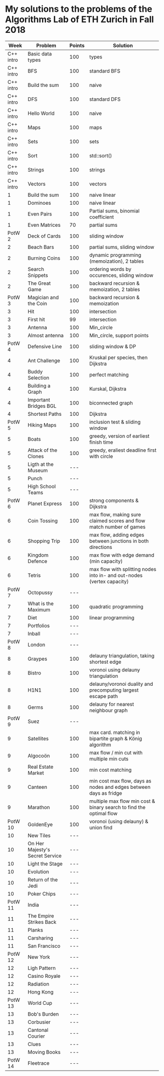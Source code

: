 # My solutions to the problems of the Algorithms Lab of ETH Zurich in Fall 2018

| Week      | Problem                         | Points | Solution                                                               |
| --------- | ------------------------------- | ------ | ---------------------------------------------------------------------- |
| C++ intro | Basic data types                | 100    | types                                                                  |
| C++ intro | BFS                             | 100    | standard BFS                                                           |
| C++ intro | Build the sum                   | 100    | naive                                                                  |
| C++ intro | DFS                             | 100    | standard DFS                                                           |
| C++ intro | Hello World                     | 100    | naive                                                                  |
| C++ intro | Maps                            | 100    | maps                                                                   |
| C++ intro | Sets                            | 100    | sets                                                                   |
| C++ intro | Sort                            | 100    | std::sort()                                                            |
| C++ intro | Strings                         | 100    | strings                                                                |
| C++ intro | Vectors                         | 100    | vectors                                                                |
| 1         | Build the sum                   | 100    | naive linear                                                           |
| 1         | Dominoes                        | 100    | naive linear                                                           |
| 1         | Even Pairs                      | 100    | Partial sums, binomial coefficient                                     |
| 1         | Even Matrices                   | 70     | partial sums                                                           |
| PotW 2    | Deck of Cards                   | 100    | sliding window                                                         |
| 2         | Beach Bars                      | 100    | partial sums, sliding window                                           |
| 2         | Burning Coins                   | 100    | dynamic programming (memoization), 2 tables                            |
| 2         | Search Snippets                 | 100    | ordering words by occurences, sliding window                           |
| 2         | The Great Game                  | 100    | backward recursion & memoization, 2 tables                             |
| PotW 3    | Magician and the Coin           | 100    | backward recursion & memoization                                       |
| 3         | Hit                             | 100    | intersection                                                           |
| 3         | First hit                       | 99     | intersection                                                           |
| 3         | Antenna                         | 100    | Min_circle                                                             |
| 3         | Almost antenna                  | 100    | Min_circle, support points                                             |
| PotW 4    | Defensive Line                  | 100    | sliding window & DP                                                    |
| 4         | Ant Challenge                   | 100    | Kruskal per species, then Dijkstra                                     |
| 4         | Buddy Selection                 | 100    | perfect matching                                                       |
| 4         | Building a Graph                | 100    | Kurskal, Dijkstra                                                      |
| 4         | Important Bridges BGL           | 100    | biconnected graph                                                      |
| 4         | Shortest Paths                  | 100    | Dijkstra                                                               |
| PotW 5    | Hiking Maps                     | 100    | inclusion test & sliding window                                        |
| 5         | Boats                           | 100    | greedy, version of earliest finish time                                |
| 5         | Attack of the Clones            | 100    | greedy, eraliest deadline first with circle                            |
| 5         | Ligth at the Museum             | ---    |                                                                        |
| 5         | Punch                           | ---    |                                                                        |
| 5         | High School Teams               | ---    |                                                                        |
| PotW 6    | Planet Express                  | 100    | strong components & Dijkstra                                           |
| 6         | Coin Tossing                    | 100    | max flow, making sure claimed scores and flow match number of games    |
| 6         | Shopping Trip                   | 100    | max flow, adding edges between junctions in both directions            |
| 6         | Kingdom Defence                 | 100    | max flow with edge demand (min capacity)                               |
| 6         | Tetris                          | 100    | max flow with splitting nodes into in- and out-nodes (vertex capacity) |
| PotW 7    | Octopussy                       | ---    |                                                                        |
| 7         | What is the Maximum             | 100    | quadratic programming                                                  |
| 7         | Diet                            | 100    | linear programming                                                     |
| 7         | Portfolios                      | ---    |                                                                        |
| 7         | Inball                          | ---    |                                                                        |
| PotW 8    | London                          | ---    |                                                                        |
| 8         | Graypes                         | 100    | delauny triangulation, taking shortest edge                            |
| 8         | Bistro                          | 100    | voronoi using delauny triangulation                                    |
| 8         | H1N1                            | 100    | delauny/voronoi duality and precomputing largest escape path           |
| 8         | Germs                           | 100    | delauny for nearest neighbour graph                                    |
| PotW 9    | Suez                            | ---    |                                                                        |
| 9         | Satellites                      | 100    | max card. matching in bipartite graph & König algorithm                |
| 9         | Algocoön                        | 100    | max flow / min cut with multiple min cuts                              |
| 9         | Real Estate Market              | 100    | min cost matching                                                      |
| 9         | Canteen                         | 100    | min cost max flow, days as nodes and edges between days as fridge      |
| 9         | Marathon                        | 100    | multiple max flow min cost & binary search to find the optimal flow    |
| PotW 10   | GoldenEye                       | 100    | voronoi (using delauny) & union find                                   |
| 10        | New Tiles                       | ---    |                                                                        |
| 10        | On Her Majesty's Secret Service | ---    |                                                                        |
| 10        | Light the Stage                 | ---    |                                                                        |
| 10        | Evolution                       | ---    |                                                                        |
| 10        | Return of the Jedi              | ---    |                                                                        |
| 10        | Poker Chips                     | ---    |                                                                        |
| PotW 11   | India                           | ---    |                                                                        |
| 11        | The Empire Strikes Back         | ---    |                                                                        |
| 11        | Planks                          | ---    |                                                                        |
| 11        | Carsharing                      | ---    |                                                                        |
| 11        | San Francisco                   | ---    |                                                                        |
| PotW 12   | New York                        | ---    |                                                                        |
| 12        | Ligh Pattern                    | ---    |                                                                        |
| 12        | Casino Royale                   | ---    |                                                                        |
| 12        | Radiation                       | ---    |                                                                        |
| 12        | Hong Kong                       | ---    |                                                                        |
| PotW 13   | World Cup                       | ---    |                                                                        |
| 13        | Bob's Burden                    | ---    |                                                                        |
| 13        | Corbusier                       | ---    |                                                                        |
| 13        | Cantonal Courier                | ---    |                                                                        |
| 13        | Clues                           | ---    |                                                                        |
| 13        | Moving Books                    | ---    |                                                                        |
| PotW 14   | Fleetrace                       | ---    |                                                                        |
